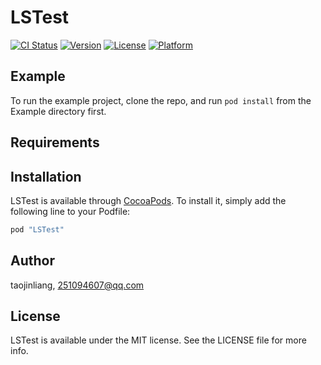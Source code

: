 # LSTest

[![CI Status](http://img.shields.io/travis/taojinliang/LSTest.svg?style=flat)](https://travis-ci.org/taojinliang/LSTest)
[![Version](https://img.shields.io/cocoapods/v/LSTest.svg?style=flat)](http://cocoapods.org/pods/LSTest)
[![License](https://img.shields.io/cocoapods/l/LSTest.svg?style=flat)](http://cocoapods.org/pods/LSTest)
[![Platform](https://img.shields.io/cocoapods/p/LSTest.svg?style=flat)](http://cocoapods.org/pods/LSTest)

## Example

To run the example project, clone the repo, and run `pod install` from the Example directory first.

## Requirements

## Installation

LSTest is available through [CocoaPods](http://cocoapods.org). To install
it, simply add the following line to your Podfile:

```ruby
pod "LSTest"
```

## Author

taojinliang, 251094607@qq.com

## License

LSTest is available under the MIT license. See the LICENSE file for more info.
